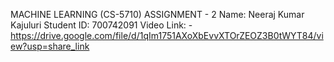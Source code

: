 MACHINE LEARNING (CS-5710) ASSIGNMENT - 2
Name: Neeraj Kumar Kajuluri 
Student ID: 700742091 
Video Link: -https://drive.google.com/file/d/1qIm1751AXoXbEvvXTOrZEOZ3B0tWYT84/view?usp=share_link
